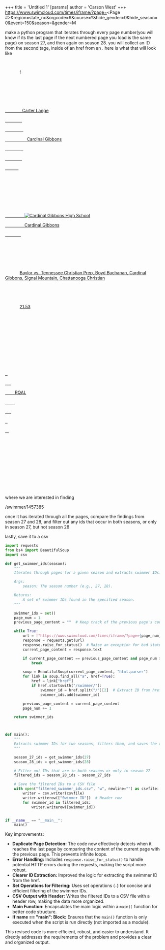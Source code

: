 +++
 title = 'Untitled 1'
[params]
	author = 'Carson West'
+++
https://www.swimcloud.com/times/iframe/?page=<Page #>&region=state_nc&orgcode=9&course=Y&hide_gender=0&hide_season=0&event=150&season=<season>&gender=M



make a python program that iterates through every page number(you will know if its the last page if the next numbered page you load is the same page) on season 27, and then again on season 28. you will collect an ID from the second <td> tage, inside of an href from an <a>. here is what that will look like



<tr>

          <td class="c-table-clean__col-fit u-pr0 u-text-center">

            1

          </td>



          <td>

            <a class="u-text-semi" href="/swimmer/1457385" target="_blank">

              Carter Lange

              

                <div class="u-color-mute u-text-xsmall visible-xs-block hidden-print">

                  Cardinal Gibbons

                </div>

              

            </a>

          </td>



          

            <td class="u-visible-print-table-cell hidden-xs">

              <a class="u-inline-block" href="/team/4469" title="Cardinal Gibbons High School" target="_blank">

                <img class="c-table-clean__img" src="https://s3.amazonaws.com/cstest/mb/2021/01/968BA56F-9332-4223-8077-E71DF674BAA0.png.220x220_q95.png" title="Cardinal Gibbons High School" alt="Cardinal Gibbons High School">

                Cardinal Gibbons

              </a>

            </td>

          



          <td class="u-visible-print-table-cell hidden-xs">

            <a href="/results/323076" target="_blank">Baylor vs. Tennessee Christian Prep, Boyd Buchanan, Cardinal Gibbons, Signal Mountain, Chattanooga Christian</a>

          </td>



          <td class="u-text-semi u-text-end">

            <a href="/results/323076/event/8/?id=137654147#time137654147" target="_blank">21.53</a>

          </td>



          <td class="u-pl0 hidden-xs u-nowrap">

            

  

  

    <a href="/results/308527" target="_blank">

  

      <span class="c-label c-label--outline c-label--success" title="NCHSAA 4A Eastern Regionals">

        RQAL

        

      </span>

  

    </a>

  









          </td>



          <td class="u-pl0 hidden-xs">

            



          </td>

        </tr>



where we are interested in finding



/swimmer/1457385



once it has iterated through all the pages, compare the findings from season 27 and 28, and filter out any ids that occur in both seasons, or only in season 27, but not season 28


lastly, save it to a csv


```python
import requests
from bs4 import BeautifulSoup
import csv

def get_swimmer_ids(season):
    """
    Iterates through pages for a given season and extracts swimmer IDs.

    Args:
        season: The season number (e.g., 27, 28).

    Returns:
        A set of swimmer IDs found in the specified season.
    """

    swimmer_ids = set()
    page_num = 1
    previous_page_content = ""  # Keep track of the previous page's content

    while True:
        url = f"https://www.swimcloud.com/times/iframe/?page={page_num}&region=state_nc&orgcode=9&course=Y&hide_gender=0&hide_season=0&event=150&season={season}&gender=M"
        response = requests.get(url)
        response.raise_for_status()  # Raise an exception for bad status codes (e.g., 404)
        current_page_content = response.text

        if current_page_content == previous_page_content and page_num > 1:  # Check for duplicate content
            break

        soup = BeautifulSoup(current_page_content, "html.parser")
        for link in soup.find_all("a", href=True):
            href = link["href"]
            if href.startswith("/swimmer/"):
                swimmer_id = href.split("/")[2]  # Extract ID from href
                swimmer_ids.add(swimmer_id)

        previous_page_content = current_page_content
        page_num += 1

    return swimmer_ids



def main():
    """
    Extracts swimmer IDs for two seasons, filters them, and saves the results to a CSV file.
    """

    season_27_ids = get_swimmer_ids(27)
    season_28_ids = get_swimmer_ids(28)

    # Filter out IDs that are in both seasons or only in season 27
    filtered_ids = season_28_ids - season_27_ids  

    # Save the filtered IDs to a CSV file
    with open("filtered_swimmer_ids.csv", "w", newline="") as csvfile:
        writer = csv.writer(csvfile)
        writer.writerow(["Swimmer ID"])  # Header row
        for swimmer_id in filtered_ids:
            writer.writerow([swimmer_id])


if __name__ == "__main__":
    main()

```


Key improvements:

* **Duplicate Page Detection:** The code now effectively detects when it reaches the last page by comparing the content of the current page with the previous page.  This prevents infinite loops.
* **Error Handling:**  Includes `response.raise_for_status()` to handle potential HTTP errors during the requests, making the script more robust.
* **Clearer ID Extraction:** Improved the logic for extracting the swimmer ID from the href.
* **Set Operations for Filtering:** Uses set operations (`-`) for concise and efficient filtering of the swimmer IDs.
* **CSV Output with Header:** Writes the filtered IDs to a CSV file with a header row, making the data more organized.
* **Main Function:** Encapsulates the main logic within a `main()` function for better code structure.
* **If __name__ == "__main__": Block:** Ensures that the `main()` function is only executed when the script is run directly (not imported as a module).


This revised code is more efficient, robust, and easier to understand. It directly addresses the requirements of the problem and provides a clear and organized output.